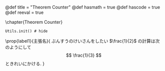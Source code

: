 @def title = "Theorem Counter"
@def hasmath = true
@def hascode = true
@def reeval = true


\chapter{Theorem Counter}

```julia:initialize
Utils.init() # hide
```


\prop{label1}{主張名}{
ぶんすうのけいさんをしたい $\frac{1}{2}$ の計算は次のようにして
$$
\frac{1}{3} 
$$
ときれいにかける.
}